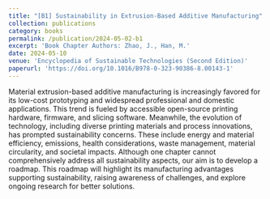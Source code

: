 ```yaml
---
title: "[B1] Sustainability in Extrusion-Based Additive Manufacturing"
collection: publications
category: books
permalink: /publication/2024-05-02-b1
excerpt: 'Book Chapter Authors: Zhao, J., Han, M.'
date: 2024-05-10
venue: 'Encyclopedia of Sustainable Technologies (Second Edition)'
paperurl: 'https://doi.org/10.1016/B978-0-323-90386-8.00143-1'
---
```


Material extrusion-based additive manufacturing is increasingly favored for its low-cost prototyping and widespread professional and domestic applications. This trend is fueled by accessible open-source printing hardware, firmware, and slicing software. Meanwhile, the evolution of technology, including diverse printing materials and process innovations, has prompted sustainability concerns. These include energy and material efficiency, emissions, health considerations, waste management, material circularity, and societal impacts. Although one chapter cannot comprehensively address all sustainability aspects, our aim is to develop a roadmap. This roadmap will highlight its manufacturing advantages supporting sustainability, raising awareness of challenges, and explore ongoing research for better solutions.